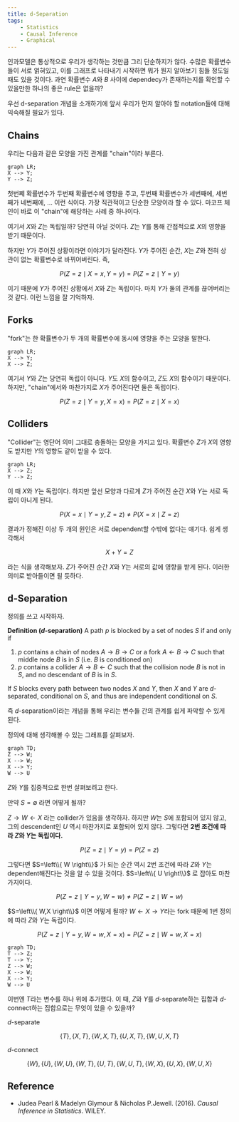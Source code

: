 ```yaml
---
title: d-Separation
tags:
    - Statistics
    - Causal Inference  
    - Graphical
---
```


인과모델은 통상적으로 우리가 생각하는 것만큼 그리 단순하지가 않다. 수많은 확률변수들이 서로 얽혀있고, 이를 그래프로 나타내기 시작하면 뭐가 뭔지 알아보기 힘들 정도일 때도 있을 것이다. 과연 확률변수 $A$와 $B$ 사이에 dependecy가 존재하는지를 확인할 수 있을만한 하나의 좋은 rule은 없을까?

<!--more-->

우선 d-separation 개념을 소개하기에 앞서 우리가 먼저 알아야 할 notation들에 대해 익숙해질 필요가 있다.

## Chains

우리는 다음과 같은 모양을 가진 관계를 "chain"이라 부른다.

```mermaid
graph LR;
X --> Y;
Y --> Z;
```

첫번쩨 확률변수가 두번째 확률변수에 영향을 주고, 두번째 확률변수가 세번째에, 세번째가 네번째에, ... 이런 식이다. 가장 직관적이고 단순한 모양이라 할 수 있다. 마코프 체인이 바로 이 "chain"에 해당하는 사례 중 하나이다.

여기서 $X$와 $Z$는 독립일까? 당연히 아닐 것이다. $Z$는 $Y$를 통해 간접적으로 $X$의 영향을 받기 때문이다.

하지만 $Y$가 주어진 상황이라면 이야기가 달라진다. $Y$가 주어진 순간, $X$는 $Z$와 전혀 상관이 없는 확률변수로 바뀌어버린다. 즉,

$$
P(Z=z \mid X=x,Y=y)=P(Z=z \mid Y=y)
$$

이기 때문에 $Y$가 주어진 상황에서 $X$와 $Z$는 독립이다. 마치 $Y$가 둘의 관계를 끊어버리는 것 같다. 이런 느낌을 잘 기억하자.


## Forks

"fork"는 한 확률변수가 두 개의 확률변수에 동시에 영향을 주는 모양을 말한다.

```mermaid
graph LR;
X --> Y;
X --> Z;
```

여기서 $Y$와 $Z$는 당연히 독립이 아니다. $Y$도 $X$의 함수이고, $Z$도 $X$의 함수이기 때문이다. 하지만, "chain"에서와 마찬가지로 $X$가 주어진다면 둘은 독립이다.

$$
P(Z=z \mid Y=y,X=x)=P(Z=z \mid X=x)
$$

## Colliders

"Collider"는 영단어 의미 그대로 충돌하는 모양을 가지고 있다. 확률변수 $Z$가 $X$의 영향도 받지만 $Y$의 영향도 같이 받을 수 있다.

```mermaid
graph LR;
X --> Z;
Y --> Z;
```

이 때 $X$와 $Y$는 독립이다. 하지만 앞선 모양과 다르게 $Z$가 주어진 순간 $X$와 $Y$는 서로 독립이 아니게 된다.

$$
P(X=x \mid Y=y,Z=z) \neq P(X=x \mid Z=z)
$$

결과가 정해진 이상 두 개의 원인은 서로 dependent할 수밖에 없다는 얘기다. 쉽게 생각해서

$$
X+Y=Z
$$

라는 식을 생각해보자. $Z$가 주어진 순간 $X$와 $Y$는 서로의 값에 영향을 받게 된다. 이러한 의미로 받아들이면 될 듯하다.

## d-Separation

정의를 쓰고 시작하자.

__Definition ($d$-separation)__ A path $p$ is blocked by a set of nodes $S$ if and only if

1. $p$ contains a chain of nodes $A \to B \to C$ or  a fork $A \leftarrow B \to C$ such that middle node $B$ is in $S$ (i.e. $B$ is conditioned on)
2. $p$ contains a collider $A \to B \leftarrow C$ such that the collision node $B$ is not in $S$, and no descendant of $B$ is in $S$.

If $S$ blocks every path between two nodes $X$ and $Y$, then $X$ and $Y$ are $d$-separated, conditional on $S$, and thus are independent conditional on $S$.

즉 $d$-separation이라는 개념을 통해 우리는 변수들 간의 관계를 쉽게 파악할 수 있게 된다.

정의에 대해 생각해볼 수 있는 그래프를 살펴보자.

```mermaid
graph TD;
Z --> W;
X --> W;
X --> Y;
W --> U
```

$Z$와 $Y$를 집중적으로 한번 살펴보려고 한다.

만약 $S=\emptyset$ 라면 어떻게 될까?

$Z \to W \leftarrow X$ 라는 collider가 있음을 생각하자. 하지만 $W$는 $S$에 포함되어 있지 않고, 그의 descendent인 $U$ 역시 마찬가지로 포함되어 있지 않다. 그렇다면 __2번 조건에 따라 $Z$와 $Y$는 독립이다.__

$$
P(Z=z \mid Y=y) = P(Z=z)
$$

그렇다면 $S=\left\\{ W \right\\}$ 가 되는 순간 역시 2번 조건에 따라 $Z$와 $Y$는 dependent해진다는 것을 알 수 있을 것이다. $S=\left\\{ U \right\\}$ 로 잡아도 마찬가지이다.

$$
P(Z=z \mid Y=y,W=w) \neq P(Z=z \mid W=w)
$$

$S=\left\\{ W,X \right\\}$ 이면 어떻게 될까? $W \leftarrow X \to Y$라는 fork 때문에 1번 정의에 따라 $Z$와 $Y$는 독립이다.

$$
P(Z=z \mid Y=y,W=w,X=x) = P(Z=z \mid W=w,X=x)
$$

```mermaid
graph TD;
T --> Z;
T --> Y;
Z --> W;
X --> W;
X --> Y;
W --> U
```

이번엔 $T$라는 변수를 하나 위에 추가했다. 이 때, $Z$와 $Y$를 $d$-separate하는 집합과 $d$-connect하는 집합으로는 무엇이 있을 수 있을까?

$d$-separate

$$
\left\{ T \right\}, \left\{ X,T \right\}, \left\{ W,X,T \right\}, \left\{ U,X,T \right\}, \left\{ W,U,X,T \right\}
$$

$d$-connect

$$
\left\{ W \right\}, \left\{ U \right\}, \left\{ W,U \right\}, \left\{ W,T \right\}, \left\{ U,T \right\}, \left\{ W,U,T \right\}, \left\{ W,X \right\}, \left\{ U,X \right\}, \left\{ W,U,X \right\}
$$

## Reference

* Judea Pearl & Madelyn Glymour & Nicholas P.Jewell. (2016). _Causal Inference in Statistics_. WILEY.